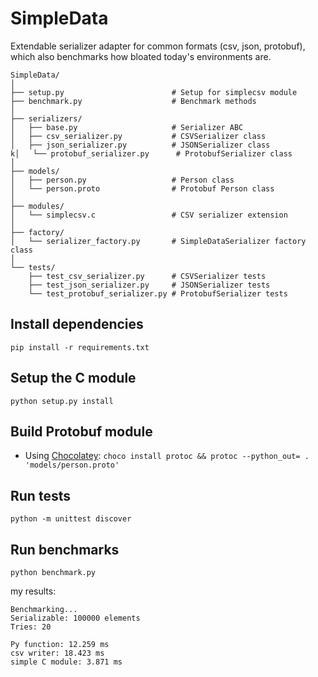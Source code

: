 # SimpleData

Extendable serializer adapter for common formats (csv, json, protobuf), which also benchmarks how bloated today's environments are.

```
SimpleData/
│
├── setup.py                        # Setup for simplecsv module
├── benchmark.py                    # Benchmark methods
│
├── serializers/
│   ├── base.py                     # Serializer ABC
│   ├── csv_serializer.py           # CSVSerializer class
│   ├── json_serializer.py          # JSONSerializer class
k│   └── protobuf_serializer.py      # ProtobufSerializer class
│
├── models/
│   ├── person.py                   # Person class
│   └── person.proto                # Protobuf Person class 
│
├── modules/
│   └── simplecsv.c                 # CSV serializer extension
│
├── factory/
│   └── serializer_factory.py       # SimpleDataSerializer factory class
│
└── tests/
    ├── test_csv_serializer.py      # CSVSerializer tests
    ├── test_json_serializer.py     # JSONSerializer tests
    └── test_protobuf_serializer.py # ProtobufSerializer tests
```

## Install dependencies
`pip install -r requirements.txt`

## Setup the C module
`python setup.py install`

## Build Protobuf module
 - Using [Chocolatey](https://chocolatey.org/):
    `choco install protoc && protoc --python_out= . 'models/person.proto'`

## Run tests
`python -m unittest discover`

## Run benchmarks
`python benchmark.py`

my results:
```
Benchmarking...
Serializable: 100000 elements
Tries: 20

Py function: 12.259 ms
csv writer: 18.423 ms
simple C module: 3.871 ms
```
